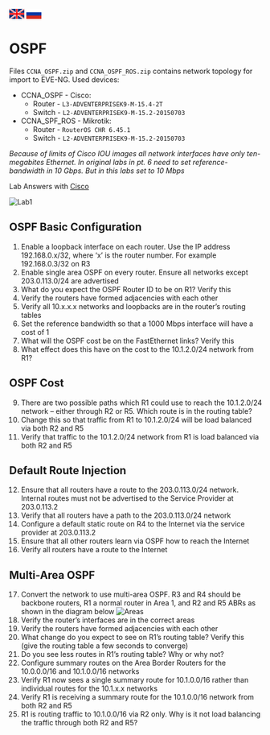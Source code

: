 [<img width=30 height=20 src="../../images/en.png">](README.en.md)  [<img width=30 height=20 src="../../images/ru.png">](README.md)
# OSPF
Files `CCNA_OSPF.zip` and `CCNA_OSPF_ROS.zip` contains network topology for import to EVE-NG.
Used devices:
- CCNA_OSPF - Cisco:
  - Router - `L3-ADVENTERPRISEK9-M-15.4-2T`
  - Switch - `L2-ADVENTERPRISEK9-M-15.2-20150703`
- CCNA_SPF_ROS - Mikrotik:
  - Router - `RouterOS CHR 6.45.1`
  - Switch - `L2-ADVENTERPRISEK9-M-15.2-20150703`

*Because of limits of Cisco IOU images all network interfaces have only ten-megabites Ethernet. In original labs in pt. 6 need to set reference-bandwidth in 10 Gbps. But in this labs set to 10 Mbps*

Lab Answers with [Cisco](Cisco.Answer_key.en.md)

![Lab1](https://github.com/devi1/Labs/blob/master/CCNA/OSPF/lab1.png) 
## OSPF Basic Configuration
1. Enable a loopback interface on each router. Use the IP address 192.168.0.x/32, where ‘x’ is the router number. For example 192.168.0.3/32 on R3
2. Enable single area OSPF on every router. Ensure all networks except 203.0.113.0/24 are advertised
3. What do you expect the OSPF Router ID to be on R1? Verify this
4. Verify the routers have formed adjacencies with each other
5. Verify all 10.x.x.x networks and loopbacks are in the router’s routing tables
6. Set the reference bandwidth so that a 1000 Mbps interface will have a cost of 1
7. What will the OSPF cost be on the FastEthernet links? Verify this
8. What effect does this have on the cost to the 10.1.2.0/24 network from R1?

## OSPF Cost
9. There are two possible paths which R1 could use to reach the 10.1.2.0/24 network – either through R2 or R5. Which route is in the routing table?
10. Change this so that traffic from R1 to 10.1.2.0/24 will be load balanced via both R2 and R5
11. Verify that traffic to the 10.1.2.0/24 network from R1 is load balanced via both R2 and R5

## Default Route Injection
12. Ensure that all routers have a route to the 203.0.113.0/24 network. Internal routes must not be advertised to the Service Provider at 203.0.113.2
13. Verify that all routers have a path to the 203.0.113.0/24 network
14. Configure a default static route on R4 to the Internet via the service provider at 203.0.113.2
15. Ensure that all other routers learn via OSPF how to reach the Internet
16. Verify all routers have a route to the Internet

## Multi-Area OSPF
17. Convert the network to use multi-area OSPF. R3 and R4 should be backbone routers, R1 a normal router in Area 1, and R2 and R5 ABRs as shown in the diagram below ![Areas](https://github.com/devi1/Labs/blob/master/CCNA/OSPF/areas.png) 
18. Verify the router’s interfaces are in the correct areas
19. Verify the routers have formed adjacencies with each other
20. What change do you expect to see on R1’s routing table? Verify this (give the routing table a few seconds to converge)
21. Do you see less routes in R1’s routing table? Why or why not?
22. Configure summary routes on the Area Border Routers for the 10.0.0.0/16 and 10.1.0.0/16 networks
23. Verify R1 now sees a single summary route for 10.1.0.0/16 rather than individual routes for the 10.1.x.x networks
24. Verify R1 is receiving a summary route for the 10.1.0.0/16 network from both R2 and R5
25. R1 is routing traffic to 10.1.0.0/16 via R2 only. Why is it not load balancing the traffic through both R2 and R5?